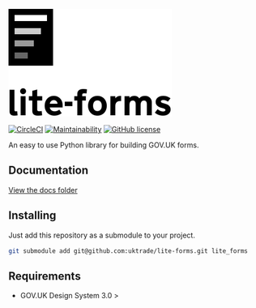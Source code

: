 ![Logo](docs/logo.svg)

[![CircleCI](https://circleci.com/gh/uktrade/lite-forms.svg?style=svg)](https://circleci.com/gh/uktrade/lite-forms)
[![Maintainability](https://api.codeclimate.com/v1/badges/be60e1b5dde9baa88a92/maintainability)](https://codeclimate.com/github/uktrade/lite-forms/maintainability)
[![GitHub license](https://img.shields.io/github/license/uktrade/lite-forms.svg)](https://github.com/uktrade/lite-forms/blob/master/LICENSE)

An easy to use Python library for building GOV.UK forms.

## Documentation

[View the docs folder](https://github.com/uktrade/lite-forms/tree/docs/docs)

## Installing

Just add this repository as a submodule to your project.

```bash
git submodule add git@github.com:uktrade/lite-forms.git lite_forms
```

## Requirements

* GOV.UK Design System 3.0 >
